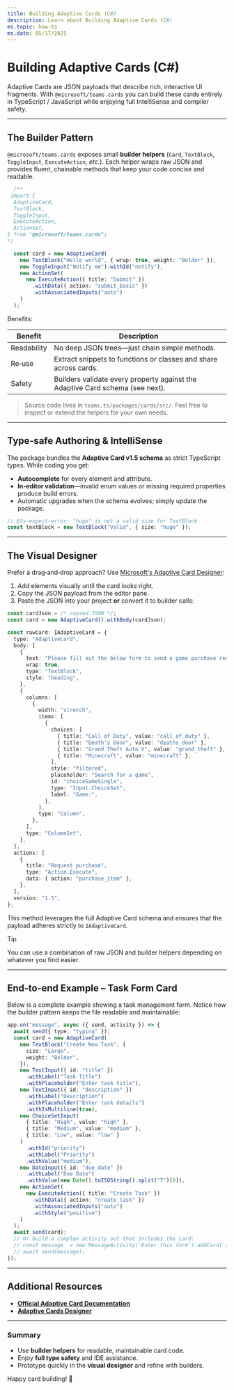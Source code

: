 ```yaml
---
title: Building Adaptive Cards (C#)
description: Learn about Building Adaptive Cards (C#)
ms.topic: how-to
ms.date: 05/17/2025
---
```

# Building Adaptive Cards (C#)

Adaptive Cards are JSON payloads that describe rich, interactive UI fragments.
With `@microsoft/teams.cards` you can build these cards entirely in TypeScript / JavaScript while enjoying full IntelliSense and compiler safety.

---

## The Builder Pattern

`@microsoft/teams.cards` exposes small **builder helpers** (`Card`, `TextBlock`, `ToggleInput`, `ExecuteAction`, _etc._).
Each helper wraps raw JSON and provides fluent, chainable methods that keep your code concise and readable.

```typescript
  /**
 import {
  AdaptiveCard,
  TextBlock,
  ToggleInput,
  ExecuteAction,
  ActionSet,
} from "@microsoft/teams.cards";
*/

  const card = new AdaptiveCard(
    new TextBlock("Hello world", { wrap: true, weight: "Bolder" }),
    new ToggleInput("Notify me").withId("notify"),
    new ActionSet(
      new ExecuteAction({ title: "Submit" })
        .withData({ action: "submit_basic" })
        .withAssociatedInputs("auto")
    )
  );

```

Benefits:

| Benefit     | Description                                                                   |
| ----------- | ----------------------------------------------------------------------------- |
| Readability | No deep JSON trees—just chain simple methods.                                 |
| Re‑use      | Extract snippets to functions or classes and share across cards.              |
| Safety      | Builders validate every property against the Adaptive Card schema (see next). |

> Source code lives in `teams.ts/packages/cards/src/`. Feel free to inspect or extend the helpers for your own needs.

---

## Type‑safe Authoring & IntelliSense

The package bundles the **Adaptive Card v1.5 schema** as strict TypeScript types.
While coding you get:

- **Autocomplete** for every element and attribute.
- **In‑editor validation**—invalid enum values or missing required properties produce build errors.
- Automatic upgrades when the schema evolves; simply update the package.

```typescript
// @ts-expect-error: "huge" is not a valid size for TextBlock
const textBlock = new TextBlock("Valid", { size: "huge" });

```

---

## The Visual Designer

Prefer a drag‑and‑drop approach? Use [Microsoft's Adaptive Card Designer](https://adaptivecards.microsoft.com/designer.html):

1. Add elements visually until the card looks right.
2. Copy the JSON payload from the editor pane.
3. Paste the JSON into your project **or** convert it to builder calls:

```typescript
const cardJson = /* copied JSON */;
const card = new AdaptiveCard().withBody(cardJson);
```

```typescript
const rawCard: IAdaptiveCard = {
  type: "AdaptiveCard",
  body: [
    {
      text: "Please fill out the below form to send a game purchase request.",
      wrap: true,
      type: "TextBlock",
      style: "heading",
    },
    {
      columns: [
        {
          width: "stretch",
          items: [
            {
              choices: [
                { title: "Call of Duty", value: "call_of_duty" },
                { title: "Death's Door", value: "deaths_door" },
                { title: "Grand Theft Auto V", value: "grand_theft" },
                { title: "Minecraft", value: "minecraft" },
              ],
              style: "filtered",
              placeholder: "Search for a game",
              id: "choiceGameSingle",
              type: "Input.ChoiceSet",
              label: "Game:",
            },
          ],
          type: "Column",
        },
      ],
      type: "ColumnSet",
    },
  ],
  actions: [
    {
      title: "Request purchase",
      type: "Action.Execute",
      data: { action: "purchase_item" },
    },
  ],
  version: "1.5",
};

```

This method leverages the full Adaptive Card schema and ensures that the payload adheres strictly to `IAdaptiveCard`.

> [!TIP]
> You can use a combination of raw JSON and builder helpers depending on whatever you find easier.

---

## End‑to‑end Example – Task Form Card

Below is a complete example showing a task management form. Notice how the builder pattern keeps the file readable and maintainable:

```typescript
app.on("message", async ({ send, activity }) => {
  await send({ type: "typing" });
  const card = new AdaptiveCard(
    new TextBlock("Create New Task", {
      size: "Large",
      weight: "Bolder",
    }),
    new TextInput({ id: "title" })
      .withLabel("Task Title")
      .withPlaceholder("Enter task title"),
    new TextInput({ id: "description" })
      .withLabel("Description")
      .withPlaceholder("Enter task details")
      .withIsMultiline(true),
    new ChoiceSetInput(
      { title: "High", value: "high" },
      { title: "Medium", value: "medium" },
      { title: "Low", value: "low" }
    )
      .withId("priority")
      .withLabel("Priority")
      .withValue("medium"),
    new DateInput({ id: "due_date" })
      .withLabel("Due Date")
      .withValue(new Date().toISOString().split("T")[0]),
    new ActionSet(
      new ExecuteAction({ title: "Create Task" })
        .withData({ action: "create_task" })
        .withAssociatedInputs("auto")
        .withStyle("positive")
    )
  );
  await send(card);
  // Or build a complex activity out that includes the card:
  // const message  = new MessageActivity('Enter this form').addCard('adaptive', card);
  // await send(message);
});

```

---

## Additional Resources

- [**Official Adaptive Card Documentation**](https://adaptivecards.microsoft.com/)
- [**Adaptive Cards Designer**](https://adaptivecards.microsoft.com/designer.html)

---

### Summary

- Use **builder helpers** for readable, maintainable card code.
- Enjoy **full type safety** and IDE assistance.
- Prototype quickly in the **visual designer** and refine with builders.

Happy card building! 🎉